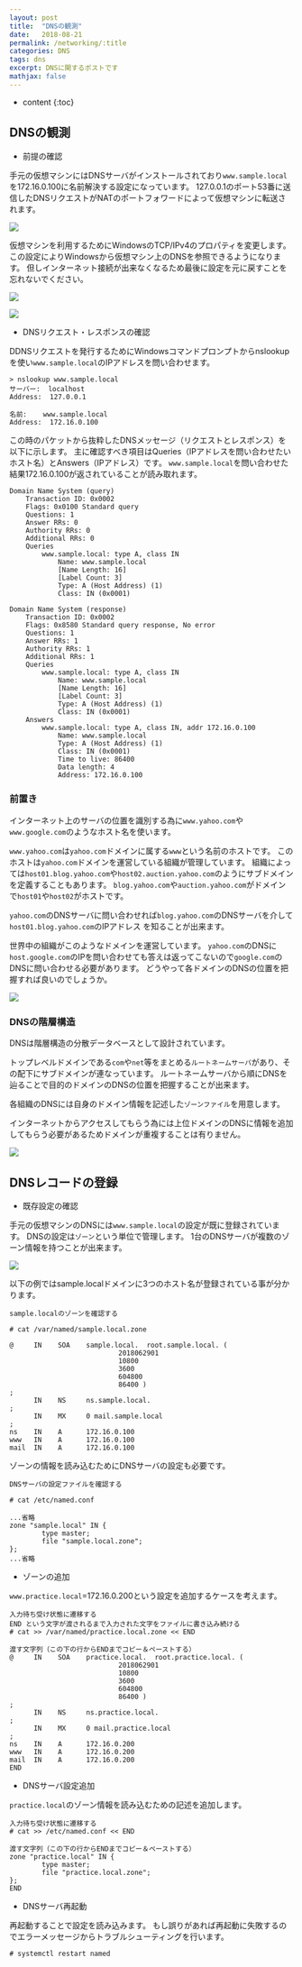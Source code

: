 ```yaml
---
layout: post
title:  "DNSの観測"
date:   2018-08-21
permalink: /networking/:title
categories: DNS
tags: dns
excerpt: DNSに関するポストです
mathjax: false
---
```


* content
{:toc}

## DNSの観測
- 前提の確認

手元の仮想マシンにはDNSサーバがインストールされており`www.sample.local`を172.16.0.100に名前解決する設定になっています。
127.0.0.1のポート53番に送信したDNSリクエストがNATのポートフォワードによって仮想マシンに転送されます。

![]({{site.baseurl}}/images/dns/dns_01.png)

仮想マシンを利用するためにWindowsのTCP/IPv4のプロパティを変更します。
この設定によりWindowsから仮想マシン上のDNSを参照できるようになります。
但しインターネット接続が出来なくなるため最後に設定を元に戻すことを忘れないでください。

![]({{site.baseurl}}/images/dns/nic_dns_change01.png)

![]({{site.baseurl}}/images/dns/nic_dns_change02.png)

- DNSリクエスト・レスポンスの確認

DDNSリクエストを発行するためにWindowsコマンドプロンプトからnslookupを使い`www.sample.local`のIPアドレスを問い合わせます。
```
> nslookup www.sample.local
サーバー:  localhost
Address:  127.0.0.1

名前:    www.sample.local
Address:  172.16.0.100
```
この時のパケットから抜粋したDNSメッセージ（リクエストとレスポンス）を以下に示します。
主に確認すべき項目はQueries（IPアドレスを問い合わせたいホスト名）とAnswers（IPアドレス）です。
`www.sample.local`を問い合わせた結果172.16.0.100が返されていることが読み取れます。
```
Domain Name System (query)
    Transaction ID: 0x0002
    Flags: 0x0100 Standard query
    Questions: 1
    Answer RRs: 0
    Authority RRs: 0
    Additional RRs: 0
    Queries
        www.sample.local: type A, class IN
            Name: www.sample.local
            [Name Length: 16]
            [Label Count: 3]
            Type: A (Host Address) (1)
            Class: IN (0x0001)
```
```
Domain Name System (response)
    Transaction ID: 0x0002
    Flags: 0x8580 Standard query response, No error
    Questions: 1
    Answer RRs: 1
    Authority RRs: 1
    Additional RRs: 1
    Queries
        www.sample.local: type A, class IN
            Name: www.sample.local
            [Name Length: 16]
            [Label Count: 3]
            Type: A (Host Address) (1)
            Class: IN (0x0001)
    Answers
        www.sample.local: type A, class IN, addr 172.16.0.100
            Name: www.sample.local
            Type: A (Host Address) (1)
            Class: IN (0x0001)
            Time to live: 86400
            Data length: 4
            Address: 172.16.0.100
```

### 前置き

インターネット上のサーバの位置を識別する為に`www.yahoo.com`や`www.google.com`のようなホスト名を使います。

`www.yahoo.com`は`yahoo.com`ドメインに属する`www`という名前のホストです。
このホストは`yahoo.com`ドメインを運営している組織が管理しています。
組織によっては`host01.blog.yahoo.com`や`host02.auction.yahoo.com`のようにサブドメインを定義することもあります。
`blog.yahoo.com`や`auction.yahoo.com`がドメインで`host01`や`host02`がホストです。

`yahoo.com`のDNSサーバに問い合わせれば`blog.yahoo.com`のDNSサーバを介して`host01.blog.yahoo.com`のIPアドレス
を知ることが出来ます。

世界中の組織がこのようなドメインを運営しています。
`yahoo.com`のDNSに`host.google.com`のIPを問い合わせても答えは返ってこないので`google.com`のDNSに問い合わせる必要があります。
どうやって各ドメインのDNSの位置を把握すれば良いのでしょうか。

![]({{site.baseurl}}/images/dns/department.png)

### DNSの階層構造

DNSは階層構造の分散データベースとして設計されています。

トップレベルドメインである`com`や`net`等をまとめる`ルートネームサーバ`があり、その配下にサブドメインが連なっています。
ルートネームサーバから順にDNSを辿ることで目的のドメインのDNSの位置を把握することが出来ます。

各組織のDNSには自身のドメイン情報を記述した`ゾーンファイル`を用意します。

インターネットからアクセスしてもらう為には上位ドメインのDNSに情報を追加してもらう必要があるためドメインが重複することは有りません。

![]({{site.baseurl}}/images/dns/multiple_zone.png)

## DNSレコードの登録

- 既存設定の確認

手元の仮想マシンのDNSには`www.sample.local`の設定が既に登録されています。
DNSの設定は`ゾーン`という単位で管理します。
1台のDNSサーバが複数のゾーン情報を持つことが出来ます。

![]({{site.baseurl}}/images/dns/dns_zone.png)

以下の例ではsample.localドメインに3つのホスト名が登録されている事が分かります。

```
sample.localのゾーンを確認する

# cat /var/named/sample.local.zone
```
```
@     IN    SOA    sample.local.  root.sample.local. (
                           2018062901  
                           10800       
                           3600       
                           604800     
                           86400 )
;
      IN    NS     ns.sample.local.
;
      IN    MX     0 mail.sample.local
;
ns    IN    A      172.16.0.100
www   IN    A      172.16.0.100
mail  IN    A      172.16.0.100
```
ゾーンの情報を読み込むためにDNSサーバの設定も必要です。
```
DNSサーバの設定ファイルを確認する

# cat /etc/named.conf
```
```
...省略
zone "sample.local" IN {
        type master;
        file "sample.local.zone";
};
...省略
```

- ゾーンの追加

`www.practice.local`=172.16.0.200という設定を追加するケースを考えます。
```
入力待ち受け状態に遷移する
END という文字が渡されるまで入力された文字をファイルに書き込み続ける
# cat >> /var/named/practice.local.zone << END
```
```
渡す文字列（この下の行からENDまでコピー＆ペーストする）
@     IN    SOA    practice.local.  root.practice.local. (
                           2018062901  
                           10800       
                           3600       
                           604800     
                           86400 )
;
      IN    NS     ns.practice.local.
;
      IN    MX     0 mail.practice.local
;
ns    IN    A      172.16.0.200
www   IN    A      172.16.0.200
mail  IN    A      172.16.0.200
END
```
- DNSサーバ設定追加

`practice.local`のゾーン情報を読み込むための記述を追加します。
```
入力待ち受け状態に遷移する
# cat >> /etc/named.conf << END
```
```
渡す文字列（この下の行からENDまでコピー＆ペーストする）
zone "practice.local" IN {
        type master;
        file "practice.local.zone";
};
END
```

- DNSサーバ再起動

再起動することで設定を読み込みます。
もし誤りがあれば再起動に失敗するのでエラーメッセージからトラブルシューティングを行います。

```
# systemctl restart named
```
